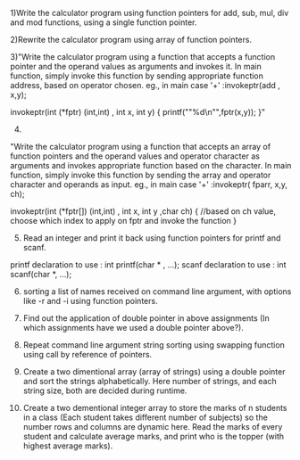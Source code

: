 1)Write the calculator program using function pointers for add, sub, mul, div and mod functions, using a single function pointer.

2)Rewrite the calculator program using array of function pointers.

3)"Write the calculator program using a function that accepts a function pointer and the operand values as arguments and invokes it. In main function, simply invoke this function by sending appropriate function address, based on operator chosen.
eg.,
in main
case '+' :invokeptr(add , x,y);


invokeptr(int (*fptr) (int,int) , int x, int y)
{
printf(""%d\n"",fptr(x,y));
}"

4)
"Write the calculator program using a function that accepts an array of function pointers and the operand values and operator character as arguments and invokes appropriate function based on the character. In main function, simply invoke this function by sending the array and operator character and operands as input.
eg.,
in main
case '+' :invokeptr( fparr, x,y, ch);


invokeptr(int (*fptr[]) (int,int) , int x, int y ,char ch)
{
//based on ch value, choose which index to apply on fptr and invoke the function
}

5) Read an integer and print it back using function pointers for printf and scanf.

printf declaration to use : int printf(char * , ...);
scanf declaration to use : int scanf(char *, ...);

6) sorting a list of names received on command line argument, with options like -r and -i using function pointers.

7) Find out the application of double pointer in above assignments (In which assignments have we used a double pointer above?).

8) Repeat command line argument string sorting using swapping function using call by reference of pointers.

9) Create a two dimentional array (array of strings) using a double pointer and sort the strings alphabetically. Here number of strings, and each string size, both are decided during runtime.


10) Create a two dementional integer array to store the marks of n students in a class (Each student takes different number of subjects) so the number rows and columns are dynamic here. Read the marks of every student and calculate average marks, and print who is the topper (with highest average marks).




